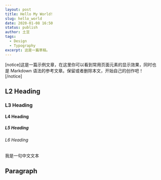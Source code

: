 ```yaml
---
layout: post
title: Hello My World!
slug: hello_world
date: 2020-01-08 16:50
status: publish
author: 土豆
tags:
  - Design
  - Typography
excerpt: 这是一篇草稿。
---
```


[notice]这是一篇示例文章，在这里你可以看到常用页面元素的显示效果，同时也是 Markdown 语法的参考文章。保留或者删除本文，开始自己的创作吧！[/notice]

## L2 Heading

### L3 Heading

#### L4 Heading

##### L5 Heading

###### L6 Heading

我是一句中文文本

## Paragraph

